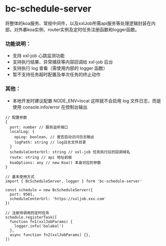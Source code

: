 # bc-schedule-server
  将整体的koa服务、常规中间件，以及xxlJob所需api服务等处理逻辑封装在内部。对外暴koa实例、router实例及定时任务注册函数和logger函数。

### 功能说明：
  - 支持 xxl-job 心跳监测功能
  - 支持执行结果、异常捕获等内容回调给 xxl-job 后台
  - 支持执行 log 查看（需使用内部的 logger 函数）
  - 暂不支持任务超时配置及单次任务的终止动作

### 其他：
  - 本地开发时建议配置 NODE_ENV=local 这样就不会启用 log 文件日志，而是使用 console.info/error 在控制台输出
```
// 配置参数
{
  port: number // 服务监听端口
  localLog: { 
    opLog: boolean, // 是否启动访问日志输出
    logPath: string // log日志文件目录
  }
  scheduleCenterUrl: string // xxl-job 任务执行后的回调域名
  route: string // api 地址前缀
  koaOptions: any // new Koa() 本身对应的参数
}

// 基本使用方式
import { BcScheduleServer, logger } form 'bc-schedule-server'

const schedule = new BcScheduleServer({ 
  port: 9501,
  scheduleCenterUrl: 'https://xxljob.xxx.com'
})

// 注册待调用的定时任务
schedule.registerTask([
  function fn1(xxlJobParams) {
    logger.info('balabal')
  },
  async function fn2(xxlJobParams) {},
])
```
